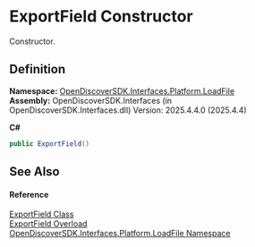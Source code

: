 # ExportField Constructor


Constructor.



## Definition
**Namespace:** <a href="64ba929d-e4db-0192-acbb-9e65aff4a599">OpenDiscoverSDK.Interfaces.Platform.LoadFile</a>  
**Assembly:** OpenDiscoverSDK.Interfaces (in OpenDiscoverSDK.Interfaces.dll) Version: 2025.4.4.0 (2025.4.4)

**C#**
``` C#
public ExportField()
```



## See Also


#### Reference
<a href="14b346a1-a63a-760e-7764-a96fc4a66bf3">ExportField Class</a>  
<a href="a21bf001-11ff-34d0-54dc-9b68ddbf4183">ExportField Overload</a>  
<a href="64ba929d-e4db-0192-acbb-9e65aff4a599">OpenDiscoverSDK.Interfaces.Platform.LoadFile Namespace</a>  
